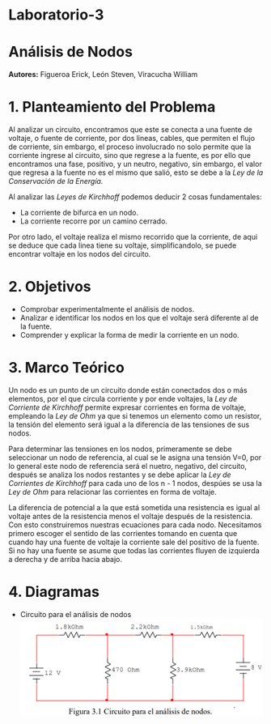 # Laboratorio-3
# Análisis de Nodos
**Autores:** Figueroa Erick, León Steven, Viracucha William
# 1. Planteamiento del Problema

Al analizar un circuito, encontramos que este se conecta a una fuente de voltaje, o fuente de corriente, por dos lineas, cables, que permiten el flujo de corriente, sin embargo, el proceso involucrado no solo permite que la corriente ingrese al circuito, sino que regrese a la fuente, es por ello que encontramos una fase, positivo, y un neutro, negativo, sin embargo, el valor que regresa a la fuente no es el mismo que salió, esto se debe a la *Ley de la Conservación de la Energía.*

Al analizar las *Leyes de Kirchhoff* podemos deducir 2 cosas fundamentales:
- La corriente de bifurca en un nodo.
- La corriente recorre por un camino cerrado.

Por otro lado, el voltaje realiza el mismo recorrido que la corriente, de aqui se deduce que cada linea tiene su voltaje, simplificandolo, se puede encontrar voltaje en los nodos del circuito.

# 2. Objetivos
- Comprobar experimentalmente el análisis de nodos.
- Analizar e identificar los nodos en los que el voltaje será diferente al de la fuente.
- Comprender y explicar la forma de medir la corriente en un nodo.

# 3. Marco Teórico 

Un nodo es un punto de un circuito donde están conectados dos o más elementos, por el que circula corriente y por ende voltajes, la *Ley de Corriente de Kirchhoff* permite expresar corrientes en forma de voltaje, empleando la *Ley de Ohm* ya que si tenemos un elemento como un resistor, la tensión del elemento será igual a la diferencia de las tensiones de sus nodos.

Para determinar las tensiones en los nodos, primeramente se debe seleccionar un nodo de referencia, al cual se le asigna una tensión V=0, por lo general este nodo de referencia será el nuetro, negativo, del circuito, después se analiza los nodos restantes y se debe aplicar la *Ley de Corrientes de Kirchhoff* para cada uno de los n - 1 nodos, despúes se usa la *Ley de Ohm* para relacionar las corrientes en forma de voltaje.

La diferencia de potencial a la que está sometida una resistencia es igual al voltaje antes de la resistencia menos el voltaje después de la resistencia. Con esto construiremos nuestras ecuaciones para cada nodo. Necesitamos primero escoger el sentido de las corrientes tomando en cuenta que cuando hay una fuente de voltaje la corriente sale del positivo de la fuente. Si no hay una fuente se asume que todas las corrientes fluyen de izquierda a derecha y de arriba hacia abajo.

# 4. Diagramas

- Circuito para el análisis de nodos
![](https://github.com/erickfi/Laboratorio-3/blob/master/img/Diagrama-3.PNG)







